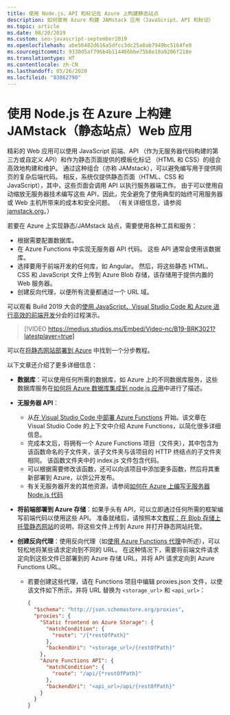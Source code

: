 ```yaml
---
title: 使用 Node.js、API 和标记在 Azure 上构建静态站点
description: 如何使用 Azure 构建 JAMstack 应用（JavaScript、API 和标记）
ms.topic: article
ms.date: 08/20/2019
ms.custom: seo-javascript-september2019
ms.openlocfilehash: abe56482d616a5dfcc3dc25a8ab7949bc5164fe0
ms.sourcegitcommit: 9330d5af796b4b114466bbe75b8e18a9206f218e
ms.translationtype: HT
ms.contentlocale: zh-CN
ms.lasthandoff: 05/26/2020
ms.locfileid: "83862790"
---
```

# <a name="build-jamstack-static-site-web-apps-on-azure-with-nodejs"></a>使用 Node.js 在 Azure 上构建 JAMstack（静态站点）Web 应用

精彩的 Web 应用可以使用 JavaScript  前端、API  （作为无服务器代码构建的第三方或自定义 API）和作为静态页面提供的模板化标记  （HTML 和 CSS）的组合高效地构建和维护。 通过这种组合（亦称 JAMstack），可以避免编写用于提供网页的复杂后端代码。 相反，系统仅提供静态页面（HTML、CSS 和 JavaScript），其中，这些页面会调用 API 以执行服务器端工作。 由于可以使用自动缩放无服务器技术编写这些 API，因此，完全避免了使用典型的始终可用服务器或 Web 主机所带来的成本和安全问题。 （有关详细信息，请参阅 [jamstack.org](https://jamstack.org/)。）

若要在 Azure 上实现静态/JAMstack 站点，需要使用各种工具和服务：

- 根据需要配置数据库。
- 在 Azure Functions 中实现无服务器 API 代码。 这些 API 通常会使用该数据库。
- 选择要用于前端开发的任何库，如 Angular。 然后，将这些静态 HTML、CSS 和 JavaScript 文件上传到 Azure Blob 存储，该存储用于提供内置的 Web 服务器。
- 创建反向代理，以便所有流量都通过一个 URL 域。

可以观看 Build 2019 大会的[使用 JavaScript、Visual Studio Code 和 Azure 进行高效的前端开发](https://azure.microsoft.com/resources/videos/build-2019-productive-front-end-development-with-javascript-visual-studio-code-and-azure/)分会的过程演示。

> [!VIDEO https://medius.studios.ms/Embed/Video-nc/B19-BRK3021?latestplayer=true]

可以在[将静态网站部署到 Azure](tutorial-vscode-static-website-node-01.md) 中找到一个分步教程。

以下文章还介绍了更多详细信息：

- **数据库**：可以使用任何所需的数据库，如 Azure 上的不同数据库服务，这些数据库服务在[如何将 Azure 数据库集成到 node.js 应用](node-howto-integrate-databases.md)中进行了描述。
  
- **无服务器 API**：

  - 从[在 Visual Studio Code 中部署 Azure Functions](tutorial-vscode-serverless-node-01.md) 开始。该文章在 Visual Studio Code 的上下文中介绍 Azure Functions，以简化很多详细信息。
  - 完成本文后，将拥有一个 Azure Functions 项目（文件夹），其中包含为该函数命名的子文件夹，该子文件夹与该项目的 HTTP 终结点的子文件夹相同。 该函数文件夹中的 index.js  文件包含代码。
  - 可以根据需要修改该函数，还可以向该项目中添加更多函数，然后将其重新部署到 Azure，以供公开发布。
  - 有关无服务器开发的其他资源，请参阅[如何在 Azure 上编写无服务器 Node.js 代码](node-howto-write-serverless-code.md)

- **将前端部署到 Azure 存储**：如果手头有 API，可以立即通过任何所需的框架编写前端代码以使用这些 API。 准备就绪后，请按照本文[教程：在 Blob 存储上托管静态网站](/azure/storage/blobs/storage-blob-static-website-host)的说明，将这些文件上传到 Azure 并打开静态网站托管。

- **创建反向代理**：使用反向代理（如[使用 Azure Functions 代理](/azure/azure-functions/functions-proxies)中所述），可以轻松地将某些请求定向到不同的 URL。 在这种情况下，需要将前端文件请求定向到这些文件已部署到的 Azure 存储 URL，并将 API 请求定向到 Azure Functions URL。

  - 若要创建这些代理，请在 Functions 项目中编辑 proxies.json  文件，以使该文件如下所示，并将 URL 替换为 `<storage_url>` 和 `<api_url>`：
  
    ```json
    {
      "$schema": "http://json.schemastore.org/proxies",
      "proxies": {
        "Static frontend on Azure Storage": {
          "matchCondition": {
            "route": "/{*restOfPath}"
          },
          "backendUri": "<storage_url>/{restOfPath}"
        },
        "Azure Functions API": {
          "matchCondition": {
            "route": "/api/{*restOfPath}"
          },
          "backendUri": "<api_url>/api/{restOfPath}"
        }
      }
    }
    ```
